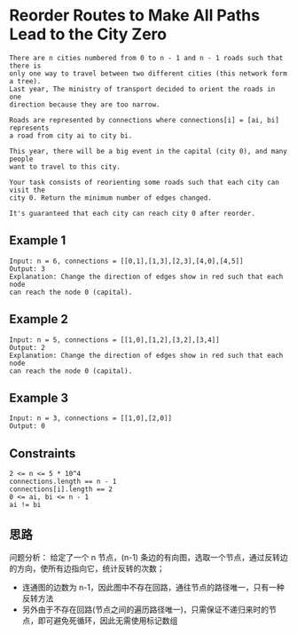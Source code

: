# Reorder Routes to Make All Paths Lead to the City Zero

```
There are n cities numbered from 0 to n - 1 and n - 1 roads such that there is
only one way to travel between two different cities (this network form a tree).
Last year, The ministry of transport decided to orient the roads in one
direction because they are too narrow.

Roads are represented by connections where connections[i] = [ai, bi] represents
a road from city ai to city bi.

This year, there will be a big event in the capital (city 0), and many people
want to travel to this city.

Your task consists of reorienting some roads such that each city can visit the
city 0. Return the minimum number of edges changed.

It's guaranteed that each city can reach city 0 after reorder.
```

## Example 1

```
Input: n = 6, connections = [[0,1],[1,3],[2,3],[4,0],[4,5]]
Output: 3
Explanation: Change the direction of edges show in red such that each node
can reach the node 0 (capital).
```

## Example 2

```
Input: n = 5, connections = [[1,0],[1,2],[3,2],[3,4]]
Output: 2
Explanation: Change the direction of edges show in red such that each node
can reach the node 0 (capital).
```

## Example 3

```
Input: n = 3, connections = [[1,0],[2,0]]
Output: 0
```

## Constraints

```
2 <= n <= 5 * 10^4
connections.length == n - 1
connections[i].length == 2
0 <= ai, bi <= n - 1
ai != bi
```

## 思路

问题分析：
给定了一个 n 节点，(n-1) 条边的有向图，选取一个节点，通过反转边的方向，使所有边指向它，统计反转的次数；

- 连通图的边数为 n-1，因此图中不存在回路，通往节点的路径唯一，只有一种反转方法
- 另外由于不存在回路(节点之间的遍历路径唯一)，只需保证不递归来时的节点，即可避免死循环，因此无需使用标记数组

